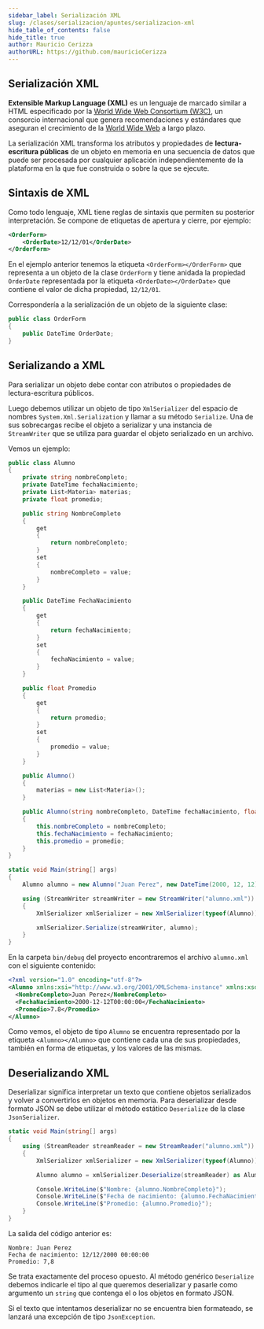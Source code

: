```yaml
---
sidebar_label: Serialización XML
slug: /clases/serializacion/apuntes/serializacion-xml
hide_table_of_contents: false
hide_title: true
author: Mauricio Cerizza
authorURL: https://github.com/mauricioCerizza
---
```

## Serialización XML
**Extensible Markup Language (XML)** es un lenguaje de marcado similar a HTML especificado por la [World Wide Web Consortium (W3C)](https://www.w3.org/TR/xml/), un consorcio internacional que genera recomendaciones y estándares que aseguran el crecimiento de la [World Wide Web](https://developer.mozilla.org/es/docs/Glossary/World_Wide_Web) a largo plazo. 

La serialización XML transforma los atributos y propiedades de **lectura-escritura públicas** de un objeto en memoria en una secuencia de datos que puede ser procesada por cualquier aplicación independientemente de la plataforma en la que fue construida o sobre la que se ejecute. 

## Sintaxis de XML
Como todo lenguaje, XML tiene reglas de sintaxis que permiten su posterior interpretación. Se compone de etiquetas de apertura y cierre, por ejemplo:

```xml
<OrderForm>
    <OrderDate>12/12/01</OrderDate>
</OrderForm>
``` 

En el ejemplo anterior tenemos la etiqueta `<OrderForm></OrderForm>` que representa a un objeto de la clase `OrderForm` y tiene anidada la propiedad `OrderDate` representada por la etiqueta `<OrderDate></OrderDate>` que contiene el valor de dicha propiedad, `12/12/01`.

Correspondería a la serialización de un objeto de la siguiente clase:

```csharp
public class OrderForm
{
    public DateTime OrderDate;
}
```

## Serializando a XML
Para serializar un objeto debe contar con atributos o propiedades de lectura-escritura públicos. 

Luego debemos utilizar un objeto de tipo `XmlSerializer` del espacio de nombres `System.Xml.Serialization` y llamar a su método `Serialize`. Una de sus sobrecargas recibe el objeto a serializar y una instancia de `StreamWriter` que se utiliza para guardar el objeto serializado en un archivo.

Vemos un ejemplo:

```csharp
public class Alumno
{
    private string nombreCompleto;
    private DateTime fechaNacimiento;
    private List<Materia> materias;
    private float promedio;

    public string NombreCompleto
    {
        get
        {
            return nombreCompleto;
        }
        set
        {
            nombreCompleto = value;
        }
    }

    public DateTime FechaNacimiento
    {
        get
        {
            return fechaNacimiento;
        }
        set
        {
            fechaNacimiento = value;
        }
    }

    public float Promedio
    {
        get
        {
            return promedio;
        }
        set
        {
            promedio = value;
        }
    }

    public Alumno()
    {
        materias = new List<Materia>();
    }

    public Alumno(string nombreCompleto, DateTime fechaNacimiento, float promedio) :this()
    {
        this.nombreCompleto = nombreCompleto;
        this.fechaNacimiento = fechaNacimiento;
        this.promedio = promedio;
    }
}
```

```csharp
static void Main(string[] args)
{
    Alumno alumno = new Alumno("Juan Perez", new DateTime(2000, 12, 12), 7.8f);

    using (StreamWriter streamWriter = new StreamWriter("alumno.xml"))
    { 
        XmlSerializer xmlSerializer = new XmlSerializer(typeof(Alumno));

        xmlSerializer.Serialize(streamWriter, alumno);
    }
}
```

En la carpeta `bin/debug` del proyecto encontraremos el archivo `alumno.xml` con el siguiente contenido:

```xml
<?xml version="1.0" encoding="utf-8"?>
<Alumno xmlns:xsi="http://www.w3.org/2001/XMLSchema-instance" xmlns:xsd="http://www.w3.org/2001/XMLSchema">
  <NombreCompleto>Juan Perez</NombreCompleto>
  <FechaNacimiento>2000-12-12T00:00:00</FechaNacimiento>
  <Promedio>7.8</Promedio>
</Alumno>
```

Como vemos, el objeto de tipo `Alumno` se encuentra representado por la etiqueta `<Alumno></Alumno>` que contiene cada una de sus propiedades, también en forma de etiquetas, y los valores de las mismas. 

## Deserializando XML
Deserializar significa interpretar un texto que contiene objetos serializados y volver a convertirlos en objetos en memoria. Para deserializar desde formato JSON se debe utilizar el método estático `Deserialize` de la clase `JsonSerializer`.

```csharp
static void Main(string[] args)
{
    using (StreamReader streamReader = new StreamReader("alumno.xml"))
    {
        XmlSerializer xmlSerializer = new XmlSerializer(typeof(Alumno));

        Alumno alumno = xmlSerializer.Deserialize(streamReader) as Alumno;

        Console.WriteLine($"Nombre: {alumno.NombreCompleto}");
        Console.WriteLine($"Fecha de nacimiento: {alumno.FechaNacimiento}");
        Console.WriteLine($"Promedio: {alumno.Promedio}");
    }
}
```

La salida del código anterior es:

```
Nombre: Juan Perez
Fecha de nacimiento: 12/12/2000 00:00:00
Promedio: 7,8
```

Se trata exactamente del proceso opuesto. Al método genérico `Deserialize` debemos indicarle el tipo al que queremos deserializar y pasarle como argumento un `string` que contenga el o los objetos en formato JSON.  

Si el texto que intentamos deserializar no se encuentra bien formateado, se lanzará una excepción de tipo `JsonException`.
